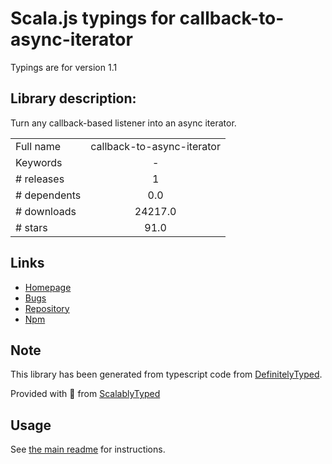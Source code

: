 
# Scala.js typings for callback-to-async-iterator

Typings are for version 1.1

## Library description:
Turn any callback-based listener into an async iterator.

|                    |                 |
| ------------------ | :-------------: |
| Full name          | callback-to-async-iterator |
| Keywords           | - |
| # releases         | 1 |
| # dependents       | 0.0 |
| # downloads        | 24217.0 |
| # stars            | 91.0 |

## Links
- [Homepage](https://github.com/withspectrum/callback-to-async-iterator#readme)
- [Bugs](https://github.com/withspectrum/callback-to-async-iterator/issues)
- [Repository](https://github.com/withspectrum/callback-to-async-iterator)
- [Npm](https://www.npmjs.com/package/callback-to-async-iterator)
    


## Note
This library has been generated from typescript code from [DefinitelyTyped](https://definitelytyped.org).

Provided with :purple_heart: from [ScalablyTyped](https://github.com/oyvindberg/ScalablyTyped)

## Usage
See [the main readme](../../readme.md) for instructions.


